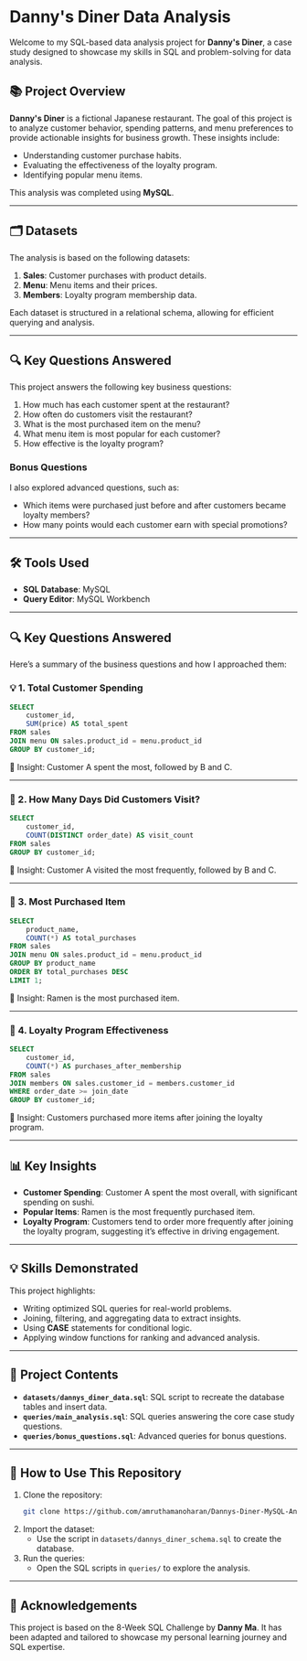 # Danny's Diner Data Analysis

Welcome to my SQL-based data analysis project for **Danny's Diner**, a case study designed to showcase my skills in SQL and problem-solving for data analysis.


                    
## 📚 Project Overview
**Danny's Diner** is a fictional Japanese restaurant. The goal of this project is to analyze customer behavior, spending patterns, and menu preferences to provide actionable insights for business growth. These insights include:
- Understanding customer purchase habits.
- Evaluating the effectiveness of the loyalty program.
- Identifying popular menu items.

This analysis was completed using **MySQL**.

---

## 🗂️ Datasets
The analysis is based on the following datasets:
1. **Sales**: Customer purchases with product details.
2. **Menu**: Menu items and their prices.
3. **Members**: Loyalty program membership data.

Each dataset is structured in a relational schema, allowing for efficient querying and analysis.

---

## 🔍 Key Questions Answered
This project answers the following key business questions:
1. How much has each customer spent at the restaurant?
2. How often do customers visit the restaurant?
3. What is the most purchased item on the menu?
4. What menu item is most popular for each customer?
5. How effective is the loyalty program?

### Bonus Questions
I also explored advanced questions, such as:
- Which items were purchased just before and after customers became loyalty members?
- How many points would each customer earn with special promotions?

---

## 🛠️ Tools Used
- **SQL Database**: MySQL
- **Query Editor**: MySQL Workbench

---

## 🔍 Key Questions Answered

Here’s a summary of the business questions and how I approached them:

### 💡 1. Total Customer Spending
```sql
SELECT 
    customer_id, 
    SUM(price) AS total_spent
FROM sales
JOIN menu ON sales.product_id = menu.product_id
GROUP BY customer_id;
```
📌 Insight: Customer A spent the most, followed by B and C.

---

### 📅 2. How Many Days Did Customers Visit?
```sql
SELECT 
    customer_id, 
    COUNT(DISTINCT order_date) AS visit_count
FROM sales
GROUP BY customer_id;
```
📌 Insight: Customer A visited the most frequently, followed by B and C.

---

### 🍣 3. Most Purchased Item
```sql
SELECT 
    product_name, 
    COUNT(*) AS total_purchases
FROM sales
JOIN menu ON sales.product_id = menu.product_id
GROUP BY product_name
ORDER BY total_purchases DESC
LIMIT 1;
```
📌 Insight: Ramen is the most purchased item.

---
### 🎁 4. Loyalty Program Effectiveness
```sql
SELECT 
    customer_id,
    COUNT(*) AS purchases_after_membership
FROM sales
JOIN members ON sales.customer_id = members.customer_id
WHERE order_date >= join_date
GROUP BY customer_id;
```
📌 Insight: Customers purchased more items after joining the loyalty program.

---

## 📊 Key Insights
- **Customer Spending**: Customer A spent the most overall, with significant spending on sushi.
- **Popular Items**: Ramen is the most frequently purchased item.
- **Loyalty Program**: Customers tend to order more frequently after joining the loyalty program, suggesting it’s effective in driving engagement.

---

## 💡 Skills Demonstrated
This project highlights:
- Writing optimized SQL queries for real-world problems.
- Joining, filtering, and aggregating data to extract insights.
- Using **CASE** statements for conditional logic.
- Applying window functions for ranking and advanced analysis.

---

## 📁 Project Contents
- **`datasets/dannys_diner_data.sql`**: SQL script to recreate the database tables and insert data.
- **`queries/main_analysis.sql`**: SQL queries answering the core case study questions.
- **`queries/bonus_questions.sql`**: Advanced queries for bonus questions.

---

## 🚀 How to Use This Repository
1. Clone the repository:
   ```bash
   git clone https://github.com/amruthamanoharan/Dannys-Diner-MySQL-Analysis.git
   ```
2. Import the dataset:
    - Use the script in `datasets/dannys_diner_schema.sql` to create the database.
3. Run the queries:
    - Open the SQL scripts in `queries/` to explore the analysis.
---

## 🌟 Acknowledgements
This project is based on the 8-Week SQL Challenge by **Danny Ma**. It has been adapted and tailored to showcase my personal learning journey and SQL expertise.


